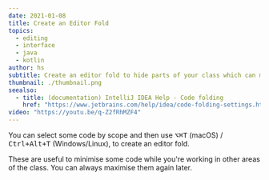 ```yaml
---
date: 2021-01-08
title: Create an Editor Fold
topics:
  - editing
  - interface
  - java
  - kotlin
author: hs
subtitle: Create an editor fold to hide parts of your class which can make it more readable.
thumbnail: ./thumbnail.png
seealso:
  - title: (documentation) IntelliJ IDEA Help - Code folding
    href: "https://www.jetbrains.com/help/idea/code-folding-settings.html"
video: "https://youtu.be/q-Z2fRhMZF4"
---
```


You can select some code by scope and then use <kbd>⌥⌘T</kbd> (macOS) / <kbd>Ctrl+Alt+T</kbd> (Windows/Linux), to create an editor fold.

These are useful to minimise some code while you're working in other areas of the class. You can always maximise them again later.
